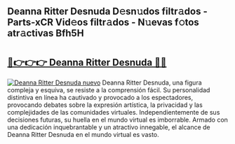 ## Deanna Ritter Desnuda D𝚎sn𝚞dos filtr𝚊dos - Parts-xCR Vid𝚎os filtr𝚊dos - N𝚞evas f𝚘tos atr𝚊ctivas Bfh5H

# <h2><a href="http://mbctzq0.tromn.icu/?c=Deanna+Ritter+Desnuda">🔗👉👉👉 Deanna Ritter Desnuda 🔗🔗</a></h2>

[![Deanna Ritter Desnuda nuevo](https://i.imgur.com/pEAQMta.gif)](http://mbctzq0.tromn.icu/?c=Deanna+Ritter+Desnuda)
Deanna Ritter Desnuda, una figura compleja y esquiva, se resiste a la comprensión fácil. Su personalidad distintiva en línea ha cautivado y provocado a los espectadores, provocando debates sobre la expresión artística, la privacidad y las complejidades de las comunidades virtuales. Independientemente de sus decisiones futuras, su huella en el mundo virtual es imborrable. Armado con una dedicación inquebrantable y un atractivo innegable, el alcance de Deanna Ritter Desnuda en el mundo virtual es vasto.
